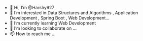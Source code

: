 - 👋 Hi, I’m @Harshy927
- 👀 I’m interested in Data Structures and Algorithms , Application Development , Spring Boot , Web Development...
- 🌱 I’m currently learning Web Development
- 💞️ I’m looking to collaborate on ...
- 📫 How to reach me ...

<!---
Harshy927/Harshy927 is a ✨ special ✨ repository because its `README.md` (this file) appears on your GitHub profile.
You can click the Preview link to take a look at your changes.
--->
